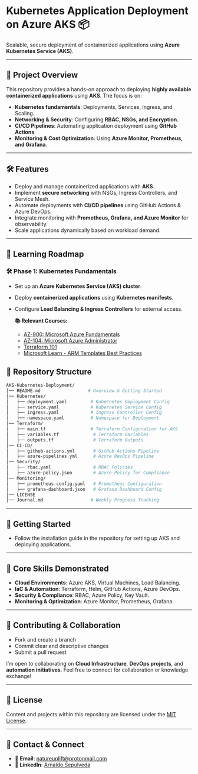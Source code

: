 # Kubernetes Application Deployment on Azure AKS 📦

Scalable, secure deployment of containerized applications using **Azure Kubernetes Service (AKS)**.

---

## 📖 Project Overview

This repository provides a hands-on approach to deploying **highly available containerized applications** using **AKS**. The focus is on:
*   **Kubernetes fundamentals**: Deployments, Services, Ingress, and Scaling.
*   **Networking & Security**: Configuring **RBAC, NSGs, and Encryption**.
*   **CI/CD Pipelines**: Automating application deployment using **GitHub Actions**.
*   **Monitoring & Cost Optimization**: Using **Azure Monitor, Prometheus, and Grafana**.

---

## 🛠️ Features

*   Deploy and manage containerized applications with **AKS**.
*   Implement **secure networking** with NSGs, Ingress Controllers, and Service Mesh.
*   Automate deployments with **CI/CD pipelines** using GitHub Actions & Azure DevOps.
*   Integrate monitoring with **Prometheus, Grafana, and Azure Monitor** for observability.
*   Scale applications dynamically based on workload demand.

---

## 📖 Learning Roadmap

### 🛠️ **Phase 1: Kubernetes Fundamentals**

*   Set up an **Azure Kubernetes Service (AKS) cluster**.
*   Deploy **containerized applications** using **Kubernetes manifests**.
*   Configure **Load Balancing & Ingress Controllers** for external access.

    **📚 Relevant Courses:**
    *   [AZ-900: Microsoft Azure Fundamentals](https://www.udemy.com/course/az-900-microsoft-azure-fundamentals-with-simulations/)
    *   [AZ-104: Microsoft Azure Administrator](https://www.udemy.com/course/az-104-microsoft-azure-administrator-course-with-simulations/)
    *   [Terraform 101](https://www.udemy.com/course/terraform-101-azure-edition/)
    *   [Microsoft Learn - ARM Templates Best Practices](https://learn.microsoft.com/en-us/training/paths/deploy-manage-resource-manager-templates/)








## 📂 Repository Structure

```bash
AKS-Kubernetes-Deployment/
│── README.md                  # Overview & Getting Started
│── Kubernetes/
│   ├── deployment.yaml         # Kubernetes Deployment Config
│   ├── service.yaml            # Kubernetes Service Config
│   ├── ingress.yaml            # Ingress Controller Config
│   ├── namespace.yaml          # Namespace for Deployment
│── Terraform/
│   ├── main.tf                 # Terraform Configuration for AKS
│   ├── variables.tf             # Terraform Variables
│   ├── outputs.tf               # Terraform Outputs
│── CI-CD/
│   ├── github-actions.yml       # GitHub Actions Pipeline
│   ├── azure-pipelines.yml      # Azure DevOps Pipeline
│── Security/
│   ├── rbac.yaml                # RBAC Policies
│   ├── azure-policy.json        # Azure Policy for Compliance
│── Monitoring/
│   ├── prometheus-config.yaml   # Prometheus Configuration
│   ├── grafana-dashboard.json   # Grafana Dashboard Config
│── LICENSE
│── Journal.md                  # Weekly Progress Tracking
```

---

## 📌 Getting Started

*   Follow the installation guide in the repository for setting up AKS and deploying applications.

---

## 🌟 Core Skills Demonstrated

*   **Cloud Environments**: Azure AKS, Virtual Machines, Load Balancing.
*   **IaC & Automation**: Terraform, Helm, GitHub Actions, Azure DevOps.
*   **Security & Compliance**: RBAC, Azure Policy, Key Vault.
*   **Monitoring & Optimization**: Azure Monitor, Prometheus, Grafana.

---

## 🤝 Contributing & Collaboration

*   Fork and create a branch
*   Commit clear and descriptive changes
*   Submit a pull request

I’m open to collaborating on **Cloud Infrastructure**, **DevOps projects**, and **automation initiatives**. Feel free to connect for collaboration or knowledge exchange!

---

## 📜 License

Content and projects within this repository are licensed under the [MIT License](LICENSE).

---

## 📧 Contact & Connect

*   📩 **Email**: [natureuplift@protonmail.com](mailto:natureuplift@protonmail.com)  
*   🔗 **LinkedIn**: [Arnaldo Sepulveda](https://www.linkedin.com/in/arnaldo-sepulveda)